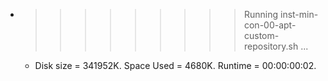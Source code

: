* >>>>>>>>> Running inst-min-con-00-apt-custom-repository.sh ...
  * Disk size = 341952K. Space Used = 4680K. Runtime = 00:00:00:02.
